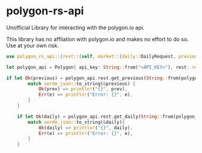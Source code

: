 # polygon-rs-api

Unofficial Library for interacting with the polygon.io api.

This library has no affliation with polygon.io and makes no effort to do so.  Use at your own risk.

```rust
use polygon_rs_api::{rest::{self, market::{daily::DailyRequest, previous::PreviousRequest}}, Polygon};

let polygon_api = Polygon{ api_key: String::from("<API_KEY>"), rest: rest::RestRequest{}};

if let Ok(previous) = polygon_api.rest.get_previous(String::from(polygon_api.api_key.clone()), String::from("AAPL"), None) {
        match serde_json::to_string(&previous) {
            Ok(prev) => println!("{}", prev),
            Err(e) => println!("Error: {}", e),
        }
    }

    if let Ok(daily) = polygon_api.rest.get_daily(String::from(polygon_api.api_key.clone()), String::from("AAPL"), String::from("2024-10-29"), None){
        match serde_json::to_string(&daily){
            Ok(daily) => println!("{}", daily),
            Err(e) => println!("Error: {}", e),
        }
    }

```